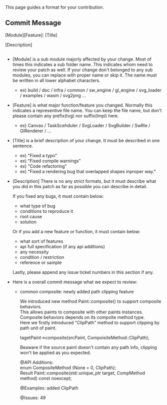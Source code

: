 This page guides a format for your contribution.

## Commit Message
[Module][Feature]: [Title]

[Description]
##

- [Module] is a sub module majorly affected by your change. Most of times this indicates a sub folder name.
This indicates whom need to review your patch as well.
If your change don't belonged to any sub modules, you can replace with proper name or skip it.
The name must be written in all lower alphabet characters.
  - ex) build / doc / infra / common / sw_engine / gl_engine / svg_loader / examples / wasm / svg2png  ...

- [Feature] is what major function/feature you changed. Normally this indicates a representive file name. 
You can keep the file name, but don't please contain any prefix(tvg) nor suffix(Impl) here.
  - ex) Canvas / TaskScehduler / SvgLoader / SvgBuilder / SwRle / GlRenderer / ...

- [Title] is a brief description of your change. It must be described in one sentence.
  - ex) "Fixed a typo"
  - ex) "Fixed compile warnings"
  - ex) "Code refactoring"
  - ex) "Fixed a rendering bug that overlapped shapes inproper way."
  
- [Description] There is no any strict formats, but it must describe what you did in this patch as far as possible you can describe in detail.

  If you fixed any bugs, it must contain below:
  - what type of bug  
  - conditions to reproduce it
  - root cause
  - solution 
  
  Or if you add a new feature or function, it must contain below:
  - what sort of features
  - api full specification (if any api additions)
  - any necessity
  - condition / restriction  
  - reference or sample
  
  Lastly, please append any issue ticket numbers in this section if any.
  
  
- Here is a overall commit message what we expect to review:
  
  - common composite: newly added path clipping feature

    We introduced new method Paint::composite() to support composite behaviors. </br>
    This allows paints to composite with other paints instances. </br>
    Composite behaviors depends on its compoite method type. </br>
    Here we firstly introduced "ClipPath" method to support clipping by path unit of paint.</br>    
    
    tagetPaint->composite(srcPaint, CompoisiteMethod::ClipPath);</br>
    
    Beaware if the source paint doesn't contain any path info, clipping won't be applied as you expected.
    
    @API Additions:</br>
    enum CompositeMethod {None = 0, ClipPath}; </br>
    Result Paint::composite(std::unique_ptr<Paint> target, CompMethod method) const noexcept;</br>

    @Examples: added ClipPath</br>

    @Issues: 49
  
  
